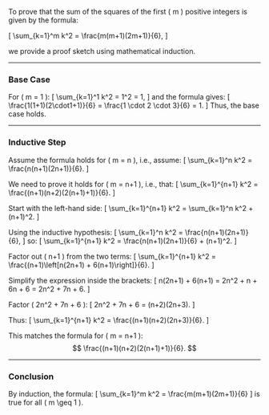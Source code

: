 To prove that the sum of the squares of the first \( m \) positive integers is given by the formula:

\[
\sum_{k=1}^m k^2 = \frac{m(m+1)(2m+1)}{6},
\]

we provide a proof sketch using mathematical induction.

---

### **Base Case**
For \( m = 1 \):
\[
\sum_{k=1}^1 k^2 = 1^2 = 1,
\]
and the formula gives:
\[
\frac{1(1+1)(2\cdot1+1)}{6} = \frac{1 \cdot 2 \cdot 3}{6} = 1.
\]
Thus, the base case holds.

---

### **Inductive Step**
Assume the formula holds for \( m = n \), i.e., assume:
\[
\sum_{k=1}^n k^2 = \frac{n(n+1)(2n+1)}{6}.
\]

We need to prove it holds for \( m = n+1 \), i.e., that:
\[
\sum_{k=1}^{n+1} k^2 = \frac{(n+1)(n+2)(2(n+1)+1)}{6}.
\]

Start with the left-hand side:
\[
\sum_{k=1}^{n+1} k^2 = \sum_{k=1}^n k^2 + (n+1)^2.
\]

Using the inductive hypothesis:
\[
\sum_{k=1}^n k^2 = \frac{n(n+1)(2n+1)}{6},
\]
so:
\[
\sum_{k=1}^{n+1} k^2 = \frac{n(n+1)(2n+1)}{6} + (n+1)^2.
\]

Factor out \( n+1 \) from the two terms:
\[
\sum_{k=1}^{n+1} k^2 = \frac{(n+1)\left[n(2n+1) + 6(n+1)\right]}{6}.
\]

Simplify the expression inside the brackets:
\[
n(2n+1) + 6(n+1) = 2n^2 + n + 6n + 6 = 2n^2 + 7n + 6.
\]

Factor \( 2n^2 + 7n + 6 \):
\[
2n^2 + 7n + 6 = (n+2)(2n+3).
\]

Thus:
\[
\sum_{k=1}^{n+1} k^2 = \frac{(n+1)(n+2)(2n+3)}{6}.
\]

This matches the formula for \( m = n+1 \):
$$
\frac{(n+1)(n+2)(2(n+1)+1)}{6}.
$$

---

### **Conclusion**
By induction, the formula:
\[
\sum_{k=1}^m k^2 = \frac{m(m+1)(2m+1)}{6}
\]
is true for all \( m \geq 1 \).